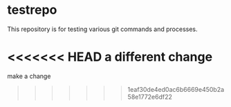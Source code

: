 # testrepo

This repository is for testing various git commands and processes.

<<<<<<< HEAD
a different change
=======
make a change
>>>>>>> 1eaf30de4ed0ac6b6669e450b2a58e1772e6df22
